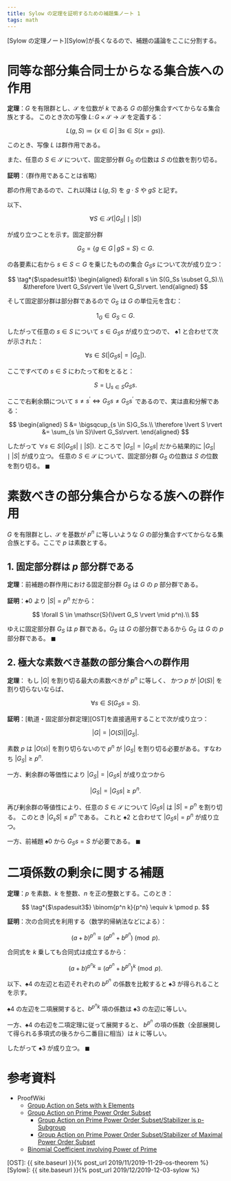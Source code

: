 ```yaml
---
title: Sylow の定理を証明するための補題集ノート 1
tags: math
---
```


[Sylow の定理ノート][Sylow]が長くなるので、補題の議論をここに分割する。

# 同等な部分集合同士からなる集合族への作用

**定理**：$G$ を有限群とし、$\mathscr S$ を位数が $k$ である $G$ の部分集合すべてからなる集合族とする。
このとき次の写像 $L\colon G \times \mathscr{S} \longrightarrow \mathscr{S}$ を定義する：

$$
L(g, S) \coloneqq \{ x \in G \,|\, \exists s \in S(x = gs) \}.
$$

このとき、写像 $L$ は群作用である。

また、任意の $S \in \mathscr S$ について、固定部分群 $G_S$ の位数は $S$ の位数を割り切る。

**証明**：（群作用であることは省略）

郡の作用であるので、これ以降は $L(g, S)$ を $g \cdot S$ や $gS$ と記す。

以下、

$$
\tag*{$\spadesuit0$}
\forall S \in \mathscr{S}(\lvert G_S \rvert \mid \lvert S \rvert)
$$

が成り立つことを示す。固定部分群

$$
G_S = \{g \in G \,|\, gS = S\} \subset G.
$$

の各要素に右から $s \in S \subset G$ を乗じたものの集合 $G_Ss$ について次が成り立つ：

$$
\tag*{$\spadesuit1$}
\begin{aligned}
&\forall s \in S(G_Ss \subset G_S).\\
&\therefore \lvert G_Ss\rvert \le \lvert G_S\rvert.
\end{aligned}
$$

そして固定部分群は部分群であるので $G_S$ は $G$ の単位元を含む：

$$
1_G \in G_S \subset G.
$$

したがって任意の $s \in S$ について $s \in G_Ss$ が成り立つので、
$\spadesuit1$ と合わせて次が示された：

$$
\forall s \in S(\lvert G_Ss\rvert = \lvert G_S\rvert).
$$

ここですべての $s \in S$ にわたって和をとると：

$$
S = \bigcup_{s \in S}G_Ss.
$$

ここで右剰余類について $s \ne s^{\prime} \iff G_Ss \ne G_Ss^{\prime}$ であるので、実は直和分解である：

$$
\begin{aligned}
S &= \bigsqcup_{s \in S}G_Ss.\\
\therefore \lvert S \rvert &= \sum_{s \in S}\lvert G_Ss\rvert.
\end{aligned}
$$

したがって $\forall s \in S(\lvert G_Ss \rvert \mid \lvert S \rvert).$
ところで $\lvert G_S \rvert = \lvert G_Ss \rvert$ だから結果的に
$\lvert G_S \rvert \mid \lvert S \rvert$ が成り立つ。
任意の $S \in \mathscr S$ について、固定部分群 $G_S$ の位数は $S$ の位数を割り切る。
$\blacksquare$

# 素数べきの部分集合からなる族への群作用

$G$ を有限群とし、$\mathscr S$ を基数が $p^n$ に等しいような
$G$ の部分集合すべてからなる集合族とする。ここで $p$ は素数とする。

## 1. 固定部分群は $p$ 部分群である

**定理**：前補題の群作用における固定部分群 $G_S$ は $G$ の $p$ 部分群である。

**証明**：$\spadesuit0$ より $\lvert S \rvert = p^n$ だから：

$$
\forall S \in \mathscr{S}(\lvert G_S \rvert \mid p^n).\\
$$

ゆえに固定部分群 $G_S$ は $p$ 群である。$G_S$ は $G$ の部分群であるから
$G_S$ は $G$ の $p$ 部分群である。
$\blacksquare$

## 2. 極大な素数べき基数の部分集合への群作用

**定理**：
もし $\lvert G \rvert$ を割り切る最大の素数べきが $p^n$ に等しく、
かつ $p$ が $\lvert O(S) \rvert$ を割り切らないならば、

$$
\forall s \in S(G_Ss = S).
$$

**証明**：[軌道・固定部分群定理][OST]を直接適用することで次が成り立つ：

$$
\lvert G \rvert = \lvert O(S) \rvert \lvert G_S\rvert.
$$

素数 $p$ は $\lvert O(s) \rvert$ を割り切らないので $p^n$ が
$\lvert G_S \rvert$ を割り切る必要がある。すなわち $\lvert G_S \rvert \ge p^n.$

一方、剰余群の等価性により $\lvert G_S \rvert = \lvert G_Ss\rvert$ が成り立つから

$$
\tag*{$\spadesuit2$}
\lvert G_S \rvert = \lvert G_Ss \rvert\ge p^n.
$$

再び剰余群の等値性により、任意の $S \in \mathscr{S}$ について
$\lvert G_Ss \rvert$ は $\lvert S \rvert = p^n$ を割り切る。
このとき $\lvert G_sS \rvert \le p^n$ である。
これと $\spadesuit2$ と合わせて $\lvert G_Ss\rvert = p^n$ が成り立つ。

一方、前補題 $\spadesuit0$ から $G_Ss = S$ が必要である。
$\blacksquare$

# 二項係数の剰余に関する補題

**定理**：$p$ を素数、$k$ を整数、$n$ を正の整数とする。このとき：

$$
\tag*{$\spadesuit3$}
\binom{p^n k}{p^n} \equiv k \pmod p.
$$

**証明**：次の合同式を利用する（数学的帰納法などによる）：

$$
(a + b)^{p^n} \equiv (a^{p^n} + b^{p^n}) \pmod p.
$$

合同式を $k$ 乗しても合同式は成立するから：

$$
\tag*{$\spadesuit4$}
(a + b)^{p^nk} \equiv (a^{p^n} + b^{p^n})^k \pmod p.
$$

以下、$\spadesuit4$ の左辺と右辺それぞれの $b^{p^n}$ の係数を比較すると
$\spadesuit3$ が得られることを示す。

$\spadesuit4$ の左辺を二項展開すると、$b^{p^nk}$ 項の係数は
$\spadesuit3$ の左辺に等しい。

一方、$\spadesuit4$ の右辺を二項定理に従って展開すると、
$b^{p^n}$ の項の係数（全部展開して得られる多項式の後ろから二番目に相当）は $k$ に等しい。

したがって $\spadesuit3$ が成り立つ。
$\blacksquare$

# 参考資料

* ProofWiki
  * [Group Action on Sets with k Elements](https://proofwiki.org/wiki/Group_Action_on_Sets_with_k_Elements)
  * [Group Action on Prime Power Order Subset](https://proofwiki.org/wiki/Group_Action_on_Prime_Power_Order_Subset)
    * [Group Action on Prime Power Order Subset/Stabilizer is p-Subgroup](https://proofwiki.org/wiki/Group_Action_on_Prime_Power_Order_Subset/Stabilizer_is_p-Subgroup)
    * [Group Action on Prime Power Order Subset/Stabilizer of Maximal Power Order Subset](https://proofwiki.org/wiki/Group_Action_on_Prime_Power_Order_Subset/Stabilizer_of_Maximal_Power_Order_Subset)
  * [Binomial Coefficient involving Power of Prime](https://proofwiki.org/wiki/Binomial_Coefficient_involving_Power_of_Prime)

[OST]: {{ site.baseurl }}{% post_url 2019/11/2019-11-29-os-theorem %}
[Sylow]: {{ site.baseurl }}{% post_url 2019/12/2019-12-03-sylow %}
